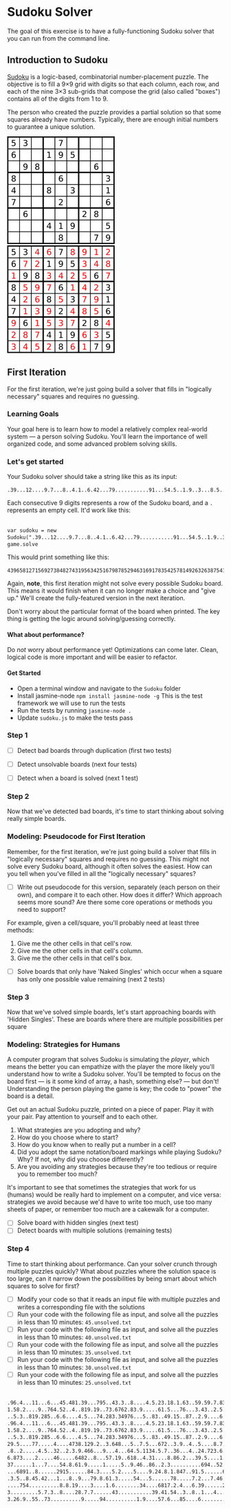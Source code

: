 # Sudoku Solver

The goal of this exercise is to have a fully-functioning Sudoku solver that you can run from the command line.


## Introduction to Sudoku

[Sudoku](http://en.wikipedia.org/wiki/Sudoku) is a logic-based, combinatorial number-placement puzzle. The objective is to fill a 9×9 grid with digits so that each column, each row, and each of the nine 3×3 sub-grids that compose the grid (also called "boxes") contains all of the digits from 1 to 9.

The person who created the puzzle provides a partial solution so that some squares already have numbers.  Typically, there are enough initial numbers to guarantee a unique solution.

![Unsolved](unsolved.png) &nbsp; ![Solved Sudoku](solved.png)

## First Iteration

For the first iteration, we're just going build a solver that fills in "logically necessary" squares and requires no guessing.

### Learning Goals

Your goal here is to learn how to model a relatively complex real-world system &mdash; a person solving Sudoku.  You'll learn the importance of well organized code, and some advanced problem solving skills.


### Let's get started

Your Sudoku solver should take a string like this as its input:

```text
.39...12....9.7...8..4.1..6.42...79...........91...54.5..1.9..3...8.5....14...87.
```

Each consecutive 9 digits represents a row of the Sudoku board, and a `.` represents an empty cell.  It'd work like this:

```

var sudoku = new Sudoku(".39...12....9.7...8..4.1..6.42...79...........91...54.5..1.9..3...8.5....14...87.");
game.solve

```

This would print something like this:

```
439658127156927384827431956342516798785294631691783542578149263263875419914362875
```

Again, **note**, this first iteration might not solve every possible Sudoku board.  This means it would finish when it can no longer make a choice and "give up."  We'll create the fully-featured version in the next iteration.

Don't worry about the particular format of the board when printed.  The key thing is getting the logic around solving/guessing correctly.


#### What about performance?

Do *not* worry about performance yet!  Optimizations can come later.  Clean, logical code is more important and will be easier to refactor.

#### Get Started

- Open a terminal window and navigate to the `Sudoku` folder
- Install jasmine-node `npm install jasmine-node -g` This is the test framework we will use to run the tests
- Run the tests by running `jasmine-node .`
- Update `sudoku.js` to make the tests pass

### Step 1

- [ ] Detect bad boards through duplication (first two tests)
- [ ] Detect unsolvable boards (next four tests)
- [ ] Detect when a board is solved (next 1 test)


### Step 2

Now that we've detected bad boards, it's time to start thinking about solving really simple boards.

### Modeling: Pseudocode for First Iteration

Remember, for the first iteration, we're just going build a solver that fills in "logically necessary" squares and requires no guessing.  This might not solve every Sudoku board, although it often solves the easiest.  How can you tell when you've filled in all the "logically necessary" squares?

- [ ] Write out pseudocode for this version, separately (each person on their own), and compare it to each other.  How does it differ?  Which approach seems more sound?  Are there some core operations or methods you need to support?

For example, given a cell/square, you'll probably need at least three methods:

1. Give me the other cells in that cell's row.
2. Give me the other cells in that cell's column.
3. Give me the other cells in that cell's box.

- [ ] Solve boards that only have 'Naked Singles' which occur when a square has only one possible value remaining (next 2 tests)

### Step 3

Now that we've solved simple boards, let's start approaching boards with 'Hidden Singles'. These are boards where there are multiple possibilities per square

### Modeling: Strategies for Humans

A computer program that solves Sudoku is simulating the *player*, which means the better you can empathize with the player the more likely you'll understand how to write a Sudoku solver.  You'll be tempted to focus on the board first &mdash; is it some kind of array, a hash, something else? &mdash; but don't!  Understanding the person playing the game is key; the code to "power" the board is a detail.

Get out an actual Sudoku puzzle, printed on a piece of paper.  Play it with your pair.  Pay attention to yourself and to each other.

1. What strategies are you adopting and why?
2. How do you choose where to start?
3. How do you know when to really put a number in a cell?
4. Did you adopt the same notation/board markings while playing Sudoku?  Why?  If not, why did you choose differently?
5. Are you avoiding any strategies because they're too tedious or require you to remember too much?

It's important to see that sometimes the strategies that work for us (humans) would be really hard to implement on a computer, and vice versa: strategies we avoid because we'd have to write too much, use too many sheets of paper, or remember too much are a cakewalk for a computer.

- [ ] Solve board with hidden singles (next test)
- [ ] Detect boards with multiple solutions (remaining tests)

### Step 4

Time to start thinking about performance. Can your solver crunch through multiple puzzles quickly? What about puzzles where the solution space is too large, can it narrow down the possibilities by being smart about which squares to solve for first?

- [ ] Modify your code so that it reads an input file with multiple puzzles and writes a corresponding file with the solutions
- [ ] Run your code with the following file as input, and solve all the puzzles in less than 10 minutes: `45.unsolved.txt`
- [ ] Run your code with the following file as input, and solve all the puzzles in less than 10 minutes: `40.unsolved.txt`
- [ ] Run your code with the following file as input, and solve all the puzzles in less than 10 minutes: `35.unsolved.txt`
- [ ] Run your code with the following file as input, and solve all the puzzles in less than 10 minutes: `30.unsolved.txt`
- [ ] Run your code with the following file as input, and solve all the puzzles in less than 10 minutes: `25.unsolved.txt`

```

.96.4...11...6...45.481.39...795..43.3..8....4.5.23.18.1.63..59.59.7.83...359...7
1.58.2....9..764.52..4..819.19..73.6762.83.9.....61.5...76...3.43..2.5.16..3.89..
..5.3..819.285..6.6....4.5...74.283.34976...5..83..49.15..87..2.9....6...26.495.3
.96.4...11...6...45.481.39...795..43.3..8....4.5.23.18.1.63..59.59.7.83...359...7
1.58.2....9..764.52..4..819.19..73.6762.83.9.....61.5...76...3.43..2.5.16..3.89..
..5.3..819.285..6.6....4.5...74.283.34976...5..83..49.15..87..2.9....6...26.495.3
29.5....77.....4....4738.129.2..3.648...5..7.5...672..3.9..4..5....8.7...87..51.9
.8..2.....4.5..32..2.3.9.466...9...4...64.5.1134.5.7..36...4..24.723.6.....7..45.
6.873....2.....46.....6482..8...57.19..618..4.31....8.86.2...39.5....1..1..4562..
37......1...7....54.8.61.9.....1.....5..9.46..86..2.3..........694..52.38..1495..
...6891..8......2915......84.3....5.2....5....9.24.8.1.847..91.5......6..6.41....
.3.5..8.45.42...1...8..9...79.8.61.3.....54...5......78.....7.2...7.46..61.3..5..
....754..........8.8.19....3....1.6........34....6817.2.4...6.39......2.53.2.....
3.........5.7.3..8....28.7.7......43...........39.41.54..3..8..1...4....968...2..
3.26.9..55..73..........9.....94..........1.9....57.6...85....6........3.19.82.4.

```
